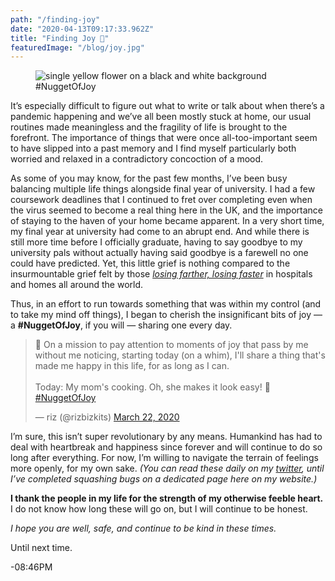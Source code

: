 ```yaml
---
path: "/finding-joy"
date: "2020-04-13T09:17:33.962Z"
title: "Finding Joy 🐠"
featuredImage: "/blog/joy.jpg"
---
```


<figure>
<img src="/blog/joy.jpg" alt="single yellow flower on a black and white background"/>  
<figcaption>#NuggetOfJoy</figcaption>
</figure>

It’s especially difficult to figure out what to write or talk about when there’s a pandemic happening and we’ve all been mostly stuck at home, our usual routines made meaningless and the fragility of life is brought to the forefront. The importance of things that were once all-too-important seem to have slipped into a past memory and I find myself particularly both worried and relaxed in a contradictory concoction of a mood.  


As some of you may know, for the past few months, I’ve been busy balancing multiple life things alongside final year of university. I had a few coursework deadlines that I continued to fret over completing even when the virus seemed to become a real thing here in the UK, and the importance of staying to the haven of your home became apparent. In a very short time, my final year at university had come to an abrupt end. And while there is still more time before I officially graduate, having to say goodbye to my university pals without actually having said goodbye is a farewell no one could have predicted. Yet, this little grief is nothing compared to the insurmountable grief felt by those <a href="https://www.poetryfoundation.org/poems/47536/one-art">_losing farther, losing faster_</a> in hospitals and homes all around the world.  


Thus, in an effort to run towards something that was within my control (and to take my mind off things), I began to cherish the insignificant bits of joy — a __#NuggetOfJoy__, if you will — sharing one every day.  


<div class="full-width twitter-section black-bg">  

<div class="flex-grid">

<blockquote class="twitter-tweet"><p lang="en" dir="ltr">👋 On a mission to pay attention to moments of joy that pass by me without me noticing, starting today (on a whim), I&#39;ll share a thing that&#39;s made me happy in this life, for as long as I can.<br><br>Today: My mom&#39;s cooking. Oh, she makes it look easy! 👑<a href="https://twitter.com/hashtag/NuggetOfJoy?src=hash&amp;ref_src=twsrc%5Etfw">#NuggetOfJoy</a></p>&mdash; riz (@rizbizkits) <a href="https://twitter.com/rizbizkits/status/1241854604603727872?ref_src=twsrc%5Etfw">March 22, 2020</a></blockquote>
</div>

</div>


I’m sure, this isn’t super revolutionary by any means. Humankind has had to deal with heartbreak and happiness since forever and will continue to do so long after everything. For now, I’m willing to navigate the terrain of feelings more openly, for my own sake. _(You can read these daily on my <a href="https://twitter.com/rizbizkits">twitter</a>, until I’ve completed squashing bugs on a dedicated page here on my website.)_  

__I thank the people in my life for the strength of my otherwise feeble heart.__ I do not know how long these will go on, but I will continue to be honest.

_I hope you are well, safe, and continue to be kind in these times._  


 Until next time.  

 -08:46PM



